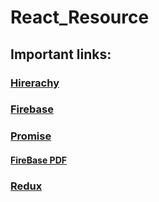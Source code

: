 # React_Resource
## Important links:

### [Hirerachy](https://projects.wojtekmaj.pl/react-lifecycle-methods-diagram/)

### [Firebase](https://firebase.google.com/)

### [Promise](https://developer.mozilla.org/en-US/docs/Web/JavaScript/Reference/Global_Objects/Promise)


#### [FireBase PDF](https://github.com/fantasy-08/React_Resource/blob/main/Resources/firebase.pdf)


### [Redux](https://redux.js.org/recipes/configuring-your-store/)
